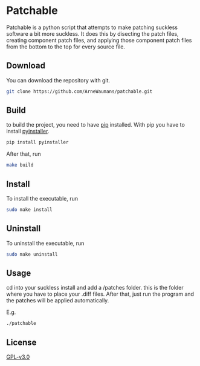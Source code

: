 # Patchable

Patchable is a python script that attempts to make patching suckless software a bit more suckless. It does this by disecting the patch files, creating component patch files, and applying those component patch files from the bottom to the top for every source file.

## Download

You can download the repository with git.
```bash
git clone https://github.com/ArneWaumans/patchable.git
```

## Build 

to build the project, you need to have [pip](https://pypi.org/project/pip/) installed. With pip you have to install [pyinstaller](https://pypi.org/project/pyinstaller/).
```bash
pip install pyinstaller
```
After that, run
```bash
make build
```

## Install

To install the executable, run
```bash
sudo make install
```

## Uninstall

To uninstall the executable, run
```bash
sudo make uninstall
```

## Usage
cd into your suckless install and add a /patches folder. this is the folder where you have to place your .diff files. After that, just run the program and the patches will be applied automatically.

E.g.
```bash
./patchable
```

## License
[GPL-v3.0](https://choosealicense.com/licenses/gpl-3.0/)
